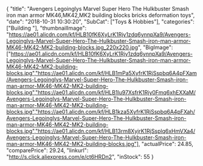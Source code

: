 {
	"title": "Avengers Legoinglys Marvel Super Hero The Hulkbuster Smash iron man armor MK46,MK42,MK2 building blocks bricks deformation toys",
	"date": "2018-10-31 10:30:20",
	"SubCat": ["Toys & Hobbies"],
	"categories": ["Building "],
	"thumbnailImage": "https://ae01.alicdn.com/kf/HLB10fK6XyLrK1Rjy1zdq6ynnpXa9/Avengers-Legoinglys-Marvel-Super-Hero-The-Hulkbuster-Smash-iron-man-armor-MK46-MK42-MK2-building-blocks.jpg_220x220.jpg",
	"BigImage": ["https://ae01.alicdn.com/kf/HLB10fK6XyLrK1Rjy1zdq6ynnpXa9/Avengers-Legoinglys-Marvel-Super-Hero-The-Hulkbuster-Smash-iron-man-armor-MK46-MK42-MK2-building-blocks.jpg","https://ae01.alicdn.com/kf/HLB1mPa5XyfrK1RjSspbq6A4pFXam/Avengers-Legoinglys-Marvel-Super-Hero-The-Hulkbuster-Smash-iron-man-armor-MK46-MK42-MK2-building-blocks.jpg","https://ae01.alicdn.com/kf/HLB1lu97XsfrK1Rjy0Fmq6xhEXXaM/Avengers-Legoinglys-Marvel-Super-Hero-The-Hulkbuster-Smash-iron-man-armor-MK46-MK42-MK2-building-blocks.jpg","https://ae01.alicdn.com/kf/HLB1kza5XyfrK1RjSspbq6A4pFXah/Avengers-Legoinglys-Marvel-Super-Hero-The-Hulkbuster-Smash-iron-man-armor-MK46-MK42-MK2-building-blocks.jpg","https://ae01.alicdn.com/kf/HLB13rm8XyjrK1RjSsplq6xHmVXa4/Avengers-Legoinglys-Marvel-Super-Hero-The-Hulkbuster-Smash-iron-man-armor-MK46-MK42-MK2-building-blocks.jpg"],
	"actualPrice": 24.85,
	"comparePrice": 29.24,
	"linkurl": "http://s.click.aliexpress.com/e/ct6HRDn2",
	"inStock": 55
}

